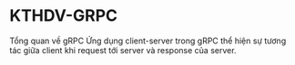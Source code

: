 # KTHDV-GRPC
Tổng quan về gRPC
Ứng dụng client-server trong gRPC thể hiện sự tương tác giữa client khi request tới server và response của server.
